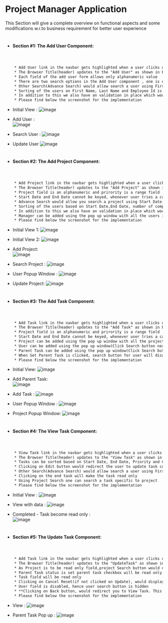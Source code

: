 # Project Manager Application


 This Section will give a complete overview on functional aspects and some modifications w.r.to business requirement for better user experience


 #
* **Section #1: The Add User Component:**
# 

  ```html
     
      * Add User link in the navbar gets highlighted when a user clicks on the "Add User" link in the navigation bar
      * The Browser Title(header) updates to the "Add User" as shown in below screenshots
      * Each field of the add user form allows only alphanumeric value
      * There are two search options in the Add User component , one is direct search using employee Id
      * Other Search(Advance Search) would allow search a user using FirstName , Last Name and Employee Id
      * Sorting of the users on First Name, Last Name and Employee Id is supported in this application 
      * In addition to this we also have an validation in place which would restrict deleting of an user associated with a active project or task 
      * Please find below the screenshot for the implementation
  
  ```

   * Initial View :
      ![image](https://drive.google.com/uc?export=view&id=1Pbsvg_nuU5zwiQWcgcq414z7k5VW6iIA)
      
   * Add User :   
    ![image](https://drive.google.com/uc?export=view&id=1bToa1wLz97IZnJ4aJAFC8w--nyQD0tTC)
    
   * Search User : 
    ![image](https://drive.google.com/uc?export=view&id=1b2Y_iL_kD3zQbEWpls8kIDqGSQveVnyd)
    
    
   * Update User
    ![image](https://drive.google.com/uc?export=view&id=141R6aAoYHOStayEZdHI0EgZ0K9JJcS8N)
    
    
  #
* **Section #2: The Add Project Component:**
# 

  ```html
     
      * Add Project link in the navbar gets highlighted when a user clicks on the "Add Project" link in the navigation bar
      * The Browser Title(header) updates to the "Add Project" as shown in below screenshots
      * Project field is an alphanumeric and prirority is a range field
      * Start Date and End Date cannot be keyed, whenever user tries a calendar pop up will appear. This is to avoid errorneous input from user
      * Advance Search would allow you search a project using Start Date,End Date, Project and Priority
      * Sorting of the users based on Start Date,End Date, number of completed tasks and Priority is supported in this application 
      * In addition to this we also have an validation in place which would restrict deleting of an project associated with a active task 
      * Manager can be added using the pop up window with all the users in the system and the same has advance search option 
      * Please find below the screenshot for the implementation
  
  ```

   * Initial View 1:
      ![image](https://drive.google.com/uc?export=view&id=1xuMO2kZv4ofEkGCfLweGb2qSh6lQ8j_t)
      
   
   * Initial View 2:
      ![image](https://drive.google.com/uc?export=view&id=1CVvP1cESksRR3wQcg-5Q0WpHHwey6tdW)
     
   * Add Project:   
    ![image](https://drive.google.com/uc?export=view&id=1VOEe9Pqc7R-6kRQcvTxiQT7EW-45LeCd)
    
   * Search Project : 
    ![image](https://drive.google.com/uc?export=view&id=1ET1Bz3LE24kty6EPr5_S0dtemLSp3h4s)
  
   * User Popup Window :
      ![image](https://drive.google.com/uc?export=view&id=1Rb3ykckjxNQE1XoEvto_T6ijttlrTQp9)
  
   * Update Project:
    ![image](https://drive.google.com/uc?export=view&id=1Ew1eH6htQYrSXYoEoF5os-YpdcyROL6u)
    
    
    
        
  #
* **Section #3: The Add Task Component:**
# 

  ```html
     
      * Add Task link in the navbar gets highlighted when a user clicks on the "Add Task" link in the navigation bar
      * The Browser Title(header) updates to the "Add Task" as shown in below screenshots
      * Project field is an alphanumeric and prirority is a range field
      * Start Date and End Date cannot be keyed, whenever user tries a calendar pop up will appear. This is to avoid errorneous input from user
      * Project can be added using the pop up window with all the project(Click Search button next to Project) in the system and the same has advance search option 
      * User can be added using the pop up window(Click Search button next to USer) with all the users in the system and the same has advance search option 
      * Parent Task can be added using the pop up window(Click Search button next to Parent Task) with all the users in the system and the same has advance search option 
      * When Set Parent Task is clicked, search button for user will disappear(user becomes read only) also prirority,start date and end date become read only and Task with task name will be as Parent Task.
      * Please find below the screenshot for the implementation
  
  ```

   * Initial View:
      ![image](https://drive.google.com/uc?export=view&id=1CG-4FNGqkGbrPjM-MU_JnXr3p0r16ojw)
   
   * Add Parent Task:   
    ![image](https://drive.google.com/uc?export=view&id=1mu04fkgpiDN2ADa5p_YEY1L8fqiS-fHt)

   * Add Task : 
    ![image](https://drive.google.com/uc?export=view&id=1a5WPVEVcLGss29IR5KYp9lvdTRPrbu69)
    
  
   * User Popup Window :
      ![image](https://drive.google.com/uc?export=view&id=1H2aEaUivhV4qZZCYPvBF2HndzUTGHh86)
  
   * Project Popup Window:
    ![image](https://drive.google.com/uc?export=view&id=1GnvJmEfoeQy4KBzKZ8WjU0DsHa2fiA2c)
 
 
   #
* **Section #4: The View Task Component:**
# 

  ```html
     
      * View Task link in the navbar gets highlighted when a user clicks on the "View Task" link in the navigation bar
      * The Browser Title(header) updates to the "View Task" as shown in below screenshots
      * Tasks can be sorted based on Start Date, End Date, Priority and Completed
      * Clicking on Edit button would redirect the user to update task component
      * Other Search(Advance Search) would allow search a user using FirstName , Last Name and Employee Id
      * Clicking on the end task will make the task read only
      * Using Project Search one can search a task specific to project
      * Please find below the screenshot for the implementation
  
  ```

   * Initial View :
       ![image](https://drive.google.com/uc?export=view&id=19jrTvRT0hqfH4jgpMuwIoYArZpCcV-ca)  
       
   * View with data :
      ![image](https://drive.google.com/uc?export=view&id=1Ui4Pkse8i1pKe7BxhfJkwshr7UkzKY8C)
      
   * Completed - Task become read only :   
    ![image](https://drive.google.com/uc?export=view&id=1EycdviMl2anYFgcW5385Qh5Oj_5csfTe)
    
    
    
    
      #
* **Section #5: The Update Task Component:**
# 

  ```html
     
      * Add Task link in the navbar gets highlighted when a user clicks on the "Edit Task" button in the view task
      * The Browser Title(header) updates to the "UpdateTask" as shown in below screenshots
      * As Project is to be read only field,project Search button would disappear for this view
      * Parent Task status is set parent task checkbox will be read only
      * Task field will be read only
      * Clicking on Cancel Reset(if not clicked on Update), would display the original values
      * User field is disabled, hence user search button is hidden
      * **Clicking on Back button, would redirect you to View Task. This was enhancement added for better user experience**
      * Please find below the screenshot for the implementation
  
  ```

   *  View :
       ![image](https://drive.google.com/uc?export=view&id=1ZycPoLaqq3eoHksnY6C6UzK5N0eUAAGL)  
       
       
   * Parent Task Pop up :
      ![image](https://drive.google.com/uc?export=view&id=1ZycPoLaqq3eoHksnY6C6UzK5N0eUAAGL)
      


      
    

    
  
    
      
     
